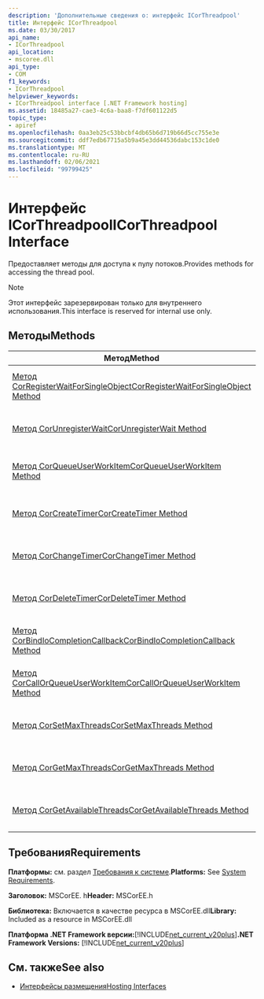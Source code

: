 ```yaml
---
description: 'Дополнительные сведения о: интерфейс ICorThreadpool'
title: Интерфейс ICorThreadpool
ms.date: 03/30/2017
api_name:
- ICorThreadpool
api_location:
- mscoree.dll
api_type:
- COM
f1_keywords:
- ICorThreadpool
helpviewer_keywords:
- ICorThreadpool interface [.NET Framework hosting]
ms.assetid: 18485a27-cae3-4c6a-baa8-f7df601122d5
topic_type:
- apiref
ms.openlocfilehash: 0aa3eb25c53bbcbf4db65b6d719b66d5cc755e3e
ms.sourcegitcommit: ddf7edb67715a5b9a45e3dd44536dabc153c1de0
ms.translationtype: MT
ms.contentlocale: ru-RU
ms.lasthandoff: 02/06/2021
ms.locfileid: "99799425"
---
```

# <a name="icorthreadpool-interface"></a><span data-ttu-id="6e144-103">Интерфейс ICorThreadpool</span><span class="sxs-lookup"><span data-stu-id="6e144-103">ICorThreadpool Interface</span></span>

<span data-ttu-id="6e144-104">Предоставляет методы для доступа к пулу потоков.</span><span class="sxs-lookup"><span data-stu-id="6e144-104">Provides methods for accessing the thread pool.</span></span>  
  
> [!NOTE]
> <span data-ttu-id="6e144-105">Этот интерфейс зарезервирован только для внутреннего использования.</span><span class="sxs-lookup"><span data-stu-id="6e144-105">This interface is reserved for internal use only.</span></span>  
  
## <a name="methods"></a><span data-ttu-id="6e144-106">Методы</span><span class="sxs-lookup"><span data-stu-id="6e144-106">Methods</span></span>  
  
|<span data-ttu-id="6e144-107">Метод</span><span class="sxs-lookup"><span data-stu-id="6e144-107">Method</span></span>|<span data-ttu-id="6e144-108">Описание</span><span class="sxs-lookup"><span data-stu-id="6e144-108">Description</span></span>|  
|------------|-----------------|  
|[<span data-ttu-id="6e144-109">Метод CorRegisterWaitForSingleObject</span><span class="sxs-lookup"><span data-stu-id="6e144-109">CorRegisterWaitForSingleObject Method</span></span>](icorthreadpool-corregisterwaitforsingleobject-method.md)|<span data-ttu-id="6e144-110">Зарезервировано только для внутреннего использования.</span><span class="sxs-lookup"><span data-stu-id="6e144-110">Reserved for internal use only.</span></span>|  
|[<span data-ttu-id="6e144-111">Метод CorUnregisterWait</span><span class="sxs-lookup"><span data-stu-id="6e144-111">CorUnregisterWait Method</span></span>](icorthreadpool-corunregisterwait-method.md)|<span data-ttu-id="6e144-112">Зарезервировано только для внутреннего использования.</span><span class="sxs-lookup"><span data-stu-id="6e144-112">Reserved for internal use only.</span></span>|  
|[<span data-ttu-id="6e144-113">Метод CorQueueUserWorkItem</span><span class="sxs-lookup"><span data-stu-id="6e144-113">CorQueueUserWorkItem Method</span></span>](icorthreadpool-corqueueuserworkitem-method.md)|<span data-ttu-id="6e144-114">Зарезервировано только для внутреннего использования.</span><span class="sxs-lookup"><span data-stu-id="6e144-114">Reserved for internal use only.</span></span>|  
|[<span data-ttu-id="6e144-115">Метод CorCreateTimer</span><span class="sxs-lookup"><span data-stu-id="6e144-115">CorCreateTimer Method</span></span>](icorthreadpool-corcreatetimer-method.md)|<span data-ttu-id="6e144-116">Зарезервировано только для внутреннего использования.</span><span class="sxs-lookup"><span data-stu-id="6e144-116">Reserved for internal use only.</span></span>|  
|[<span data-ttu-id="6e144-117">Метод CorChangeTimer</span><span class="sxs-lookup"><span data-stu-id="6e144-117">CorChangeTimer Method</span></span>](icorthreadpool-corchangetimer-method.md)|<span data-ttu-id="6e144-118">Зарезервировано только для внутреннего использования.</span><span class="sxs-lookup"><span data-stu-id="6e144-118">Reserved for internal use only.</span></span>|  
|[<span data-ttu-id="6e144-119">Метод CorDeleteTimer</span><span class="sxs-lookup"><span data-stu-id="6e144-119">CorDeleteTimer Method</span></span>](icorthreadpool-cordeletetimer-method.md)|<span data-ttu-id="6e144-120">Зарезервировано только для внутреннего использования.</span><span class="sxs-lookup"><span data-stu-id="6e144-120">Reserved for internal use only.</span></span>|  
|[<span data-ttu-id="6e144-121">Метод CorBindIoCompletionCallback</span><span class="sxs-lookup"><span data-stu-id="6e144-121">CorBindIoCompletionCallback Method</span></span>](icorthreadpool-corbindiocompletioncallback-method.md)|<span data-ttu-id="6e144-122">Зарезервировано только для внутреннего использования.</span><span class="sxs-lookup"><span data-stu-id="6e144-122">Reserved for internal use only.</span></span>|  
|[<span data-ttu-id="6e144-123">Метод CorCallOrQueueUserWorkItem</span><span class="sxs-lookup"><span data-stu-id="6e144-123">CorCallOrQueueUserWorkItem Method</span></span>](icorthreadpool-corcallorqueueuserworkitem-method.md)|<span data-ttu-id="6e144-124">Зарезервировано только для внутреннего использования.</span><span class="sxs-lookup"><span data-stu-id="6e144-124">Reserved for internal use only.</span></span>|  
|[<span data-ttu-id="6e144-125">Метод CorSetMaxThreads</span><span class="sxs-lookup"><span data-stu-id="6e144-125">CorSetMaxThreads Method</span></span>](icorthreadpool-corsetmaxthreads-method.md)|<span data-ttu-id="6e144-126">Зарезервировано только для внутреннего использования.</span><span class="sxs-lookup"><span data-stu-id="6e144-126">Reserved for internal use only.</span></span>|  
|[<span data-ttu-id="6e144-127">Метод CorGetMaxThreads</span><span class="sxs-lookup"><span data-stu-id="6e144-127">CorGetMaxThreads Method</span></span>](icorthreadpool-corgetmaxthreads-method.md)|<span data-ttu-id="6e144-128">Зарезервировано только для внутреннего использования.</span><span class="sxs-lookup"><span data-stu-id="6e144-128">Reserved for internal use only.</span></span>|  
|[<span data-ttu-id="6e144-129">Метод CorGetAvailableThreads</span><span class="sxs-lookup"><span data-stu-id="6e144-129">CorGetAvailableThreads Method</span></span>](icorthreadpool-corgetavailablethreads-method.md)|<span data-ttu-id="6e144-130">Зарезервировано только для внутреннего использования.</span><span class="sxs-lookup"><span data-stu-id="6e144-130">Reserved for internal use only.</span></span>|  
  
## <a name="requirements"></a><span data-ttu-id="6e144-131">Требования</span><span class="sxs-lookup"><span data-stu-id="6e144-131">Requirements</span></span>  

 <span data-ttu-id="6e144-132">**Платформы:** см. раздел [Требования к системе](../../get-started/system-requirements.md).</span><span class="sxs-lookup"><span data-stu-id="6e144-132">**Platforms:** See [System Requirements](../../get-started/system-requirements.md).</span></span>  
  
 <span data-ttu-id="6e144-133">**Заголовок:** MSCorEE. h</span><span class="sxs-lookup"><span data-stu-id="6e144-133">**Header:** MSCorEE.h</span></span>  
  
 <span data-ttu-id="6e144-134">**Библиотека:** Включается в качестве ресурса в MSCorEE.dll</span><span class="sxs-lookup"><span data-stu-id="6e144-134">**Library:** Included as a resource in MSCorEE.dll</span></span>  
  
 <span data-ttu-id="6e144-135">**Платформа .NET Framework версии:**[!INCLUDE[net_current_v20plus](../../../../includes/net-current-v20plus-md.md)]</span><span class="sxs-lookup"><span data-stu-id="6e144-135">**.NET Framework Versions:** [!INCLUDE[net_current_v20plus](../../../../includes/net-current-v20plus-md.md)]</span></span>  
  
## <a name="see-also"></a><span data-ttu-id="6e144-136">См. также</span><span class="sxs-lookup"><span data-stu-id="6e144-136">See also</span></span>

- [<span data-ttu-id="6e144-137">Интерфейсы размещения</span><span class="sxs-lookup"><span data-stu-id="6e144-137">Hosting Interfaces</span></span>](hosting-interfaces.md)
